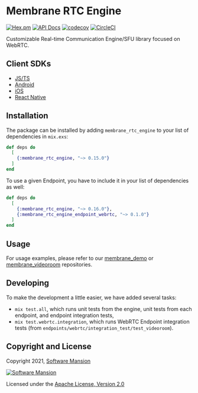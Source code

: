 # Membrane RTC Engine

[![Hex.pm](https://img.shields.io/hexpm/v/membrane_rtc_engine.svg)](https://hex.pm/packages/membrane_rtc_engine)
[![API Docs](https://img.shields.io/badge/api-docs-yellow.svg?style=flat)](https://hexdocs.pm/membrane_rtc_engine)
[![codecov](https://codecov.io/gh/jellyfish-dev/membrane_rtc_engine/branch/master/graph/badge.svg?token=9F1XHHUY2B)](https://codecov.io/gh/jellyfish-dev/membrane_rtc_engine)
[![CircleCI](https://circleci.com/gh/jellyfish-dev/membrane_rtc_engine.svg?style=svg)](https://circleci.com/gh/jellyfish-dev/membrane_rtc_engine)

Customizable Real-time Communication Engine/SFU library focused on WebRTC.

## Client SDKs

- [JS/TS](https://github.com/jellyfish-dev/membrane-webrtc-js)
- [Android](https://github.com/jellyfish-dev/membrane-webrtc-android)
- [iOS](https://github.com/jellyfish-dev/membrane-webrtc-ios)
- [React Native](https://github.com/jellyfish-dev/react-native-membrane-webrtc)

## Installation

The package can be installed by adding `membrane_rtc_engine` to your list of dependencies in `mix.exs`:

```elixir
def deps do
  [
    {:membrane_rtc_engine, "~> 0.15.0"}
  ]
end
```

To use a given Endpoint, you have to include it in your list of dependencies as well:
```elixir
def deps do
  [
    {:membrane_rtc_engine, "~> 0.16.0"},
    {:membrane_rtc_engine_endpoint_webrtc, "~> 0.1.0"}
  ]
end
```

## Usage

For usage examples, please refer to our [membrane_demo](https://github.com/membraneframework/membrane_demo/tree/master/webrtc_videoroom) or
[membrane_videoroom](https://github.com/membraneframework/membrane_videoroom) repositories.

## Developing

To make the development a little easier, we have added several tasks:
 - `mix test.all`, which runs unit tests from the engine, unit tests from each endpoint, and
   endpoint integration tests,
 - `mix test.webrtc.integration`, which runs WebRTC Endpoint integration tests
   (from `endpoints/webrtc/integration_test/test_videoroom`).

## Copyright and License

Copyright 2021, [Software Mansion](https://swmansion.com/?utm_source=git&utm_medium=readme&utm_campaign=membrane_rtc_engine)

[![Software Mansion](https://logo.swmansion.com/logo?color=white&variant=desktop&width=200&tag=membrane-github)](https://swmansion.com/?utm_source=git&utm_medium=readme&utm_campaign=membrane_rtc_engine)

Licensed under the [Apache License, Version 2.0](LICENSE)
